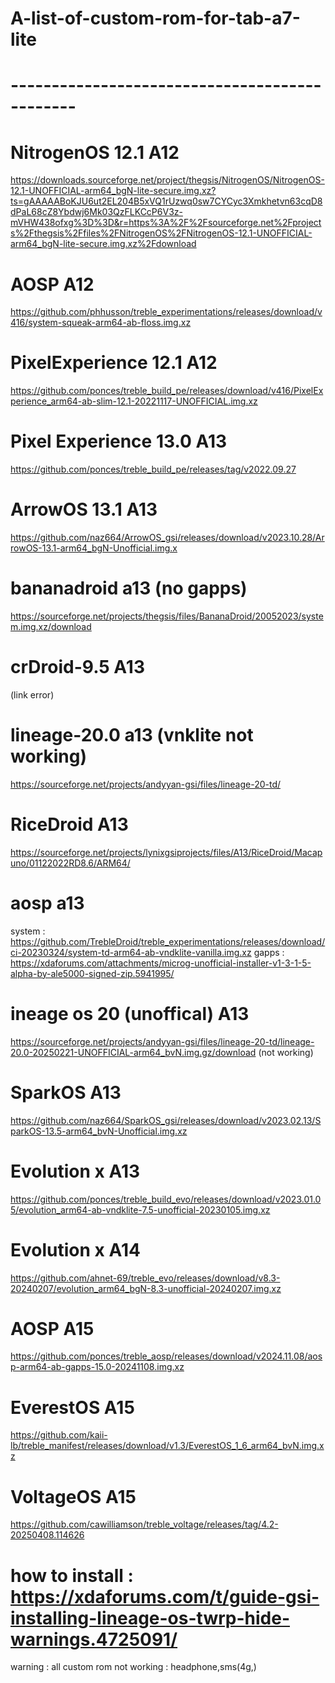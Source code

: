 # A-list-of-custom-rom-for-tab-a7-lite
# ----------------------------------------------
# NitrogenOS 12.1 A12
https://downloads.sourceforge.net/project/thegsis/NitrogenOS/NitrogenOS-12.1-UNOFFICIAL-arm64_bgN-lite-secure.img.xz?ts=gAAAAABoKJU6ut2EL204B5xVQ1rUzwq0sw7CYCyc3Xmkhetvn63cqD8dPaL68cZ8Ybdwj6Mk03QzFLKCcP6V3z-mVHW438ofxg%3D%3D&r=https%3A%2F%2Fsourceforge.net%2Fprojects%2Fthegsis%2Ffiles%2FNitrogenOS%2FNitrogenOS-12.1-UNOFFICIAL-arm64_bgN-lite-secure.img.xz%2Fdownload
# AOSP A12 
https://github.com/phhusson/treble_experimentations/releases/download/v416/system-squeak-arm64-ab-floss.img.xz 
# PixelExperience 12.1 A12
https://github.com/ponces/treble_build_pe/releases/download/v416/PixelExperience_arm64-ab-slim-12.1-20221117-UNOFFICIAL.img.xz
# Pixel Experience 13.0 A13
https://github.com/ponces/treble_build_pe/releases/tag/v2022.09.27
# ArrowOS 13.1 A13
https://github.com/naz664/ArrowOS_gsi/releases/download/v2023.10.28/ArrowOS-13.1-arm64_bgN-Unofficial.img.x
# bananadroid a13 (no gapps)
https://sourceforge.net/projects/thegsis/files/BananaDroid/20052023/system.img.xz/download
# crDroid-9.5 A13 
 (link error)
# lineage-20.0 a13 (vnklite not working)
  https://sourceforge.net/projects/andyyan-gsi/files/lineage-20-td/
# RiceDroid A13
 https://sourceforge.net/projects/lynixgsiprojects/files/A13/RiceDroid/Macapuno/01122022RD8.6/ARM64/
# aosp a13 
system : https://github.com/TrebleDroid/treble_experimentations/releases/download/ci-20230324/system-td-arm64-ab-vndklite-vanilla.img.xz
gapps : https://xdaforums.com/attachments/microg-unofficial-installer-v1-3-1-5-alpha-by-ale5000-signed-zip.5941995/
# ineage os 20 (unoffical) A13 
https://sourceforge.net/projects/andyyan-gsi/files/lineage-20-td/lineage-20.0-20250221-UNOFFICIAL-arm64_bvN.img.gz/download  (not working)
# SparkOS A13
https://github.com/naz664/SparkOS_gsi/releases/download/v2023.02.13/SparkOS-13.5-arm64_bvN-Unofficial.img.xz
# Evolution x A13
https://github.com/ponces/treble_build_evo/releases/download/v2023.01.05/evolution_arm64-ab-vndklite-7.5-unofficial-20230105.img.xz
# Evolution x A14
https://github.com/ahnet-69/treble_evo/releases/download/v8.3-20240207/evolution_arm64_bgN-8.3-unofficial-20240207.img.xz
# AOSP A15
https://github.com/ponces/treble_aosp/releases/download/v2024.11.08/aosp-arm64-ab-gapps-15.0-20241108.img.xz
# EverestOS A15
https://github.com/kaii-lb/treble_manifest/releases/download/v1.3/EverestOS_1_6_arm64_bvN.img.xz
# VoltageOS A15
https://github.com/cawilliamson/treble_voltage/releases/tag/4.2-20250408.114626
# how to install : https://xdaforums.com/t/guide-gsi-installing-lineage-os-twrp-hide-warnings.4725091/
warning : all custom rom not working : headphone,sms(4g,)
